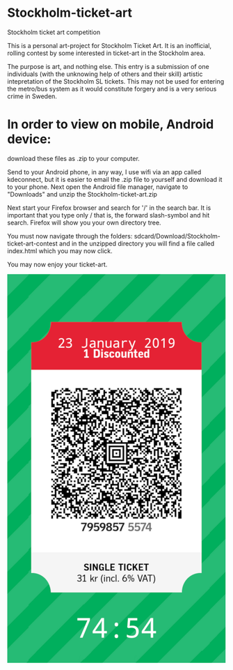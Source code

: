 # Stockholm-ticket-art
Stockholm ticket art competition

This is a personal art-project for Stockholm Ticket Art. It is an inofficial, rolling contest by some interested in ticket-art in the Stockholm area.

The purpose is art, and nothing else. This entry is a submission of one individuals (with the unknowing help of others and their skill) artistic intepretation of the Stockholm SL tickets. This may not be used for entering the metro/bus system as it would constitute forgery and is a very serious crime in Sweden.

# In order to view on mobile, Android device: 

download these files as .zip to your computer.

Send to your Android phone, in any way, I use wifi via an app called kdeconnect, but it is easier to email the .zip file to yourself and download it to your phone. 
Next open the Android file manager, navigate to "Downloads" and unzip the Stockholm-ticket-art.zip


Next start your Firefox browser and search for '/' in the search bar. 
It is important that you type only /  that is, the forward slash-symbol and hit search. Firefox will show you your own directory tree.

You must now navigate through the folders: sdcard/Download/Stockholm-ticket-art-contest and in the unzipped directory you will find a file called index.html which you may now click.

You may now enjoy your ticket-art.

![Screenshot](screenshot.png)
